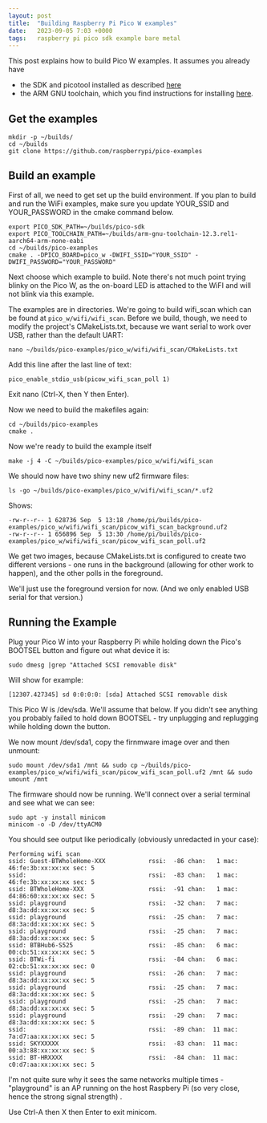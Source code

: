 ```yaml
---
layout: post
title:  "Building Raspberry Pi Pico W examples"
date:   2023-09-05 7:03 +0000
tags:   raspberry pi pico sdk example bare metal
---
```


This post explains how to build Pico W examples.  It assumes you already have
* the SDK and picotool installed as described [here](installing-pico-sdk-and-picotool)
* the ARM GNU toolchain, which you find instructions for installing [here](building-micropython-for-pico-w).

## Get the examples

```
mkdir -p ~/builds/
cd ~/builds
git clone https://github.com/raspberrypi/pico-examples
```

## Build an example

First of all, we need to get set up the build environment.  If you plan to build and run the WiFi examples, make sure you update YOUR_SSID and YOUR_PASSWORD in the cmake command below.

```
export PICO_SDK_PATH=~/builds/pico-sdk
export PICO_TOOLCHAIN_PATH=~/builds/arm-gnu-toolchain-12.3.rel1-aarch64-arm-none-eabi
cd ~/builds/pico-examples
cmake . -DPICO_BOARD=pico_w -DWIFI_SSID="YOUR_SSID" -DWIFI_PASSWORD="YOUR_PASSWORD"
```

Next choose which example to build.  Note there's not much point trying blinky on the Pico W, as the on-board LED is attached to the WiFI and will not blink via this example.

The examples are in directories.  We're going to build wifi_scan which can be found at ```pico_w/wifi/wifi_scan```.  Before we build, though, we need to modify the project's CMakeLists.txt, because we want serial to work over USB, rather than the default UART:

```
nano ~/builds/pico-examples/pico_w/wifi/wifi_scan/CMakeLists.txt
```

Add this line after the last line of text:

```
pico_enable_stdio_usb(picow_wifi_scan_poll 1)
```

Exit nano (Ctrl-X, then Y then Enter).

Now we need to build the makefiles again:

```
cd ~/builds/pico-examples
cmake .
```

Now we're ready to build the example itself

```
make -j 4 -C ~/builds/pico-examples/pico_w/wifi/wifi_scan
```

We should now have two shiny new uf2 firmware files:

```
ls -go ~/builds/pico-examples/pico_w/wifi/wifi_scan/*.uf2
```

Shows:

```
-rw-r--r-- 1 628736 Sep  5 13:18 /home/pi/builds/pico-examples/pico_w/wifi/wifi_scan/picow_wifi_scan_background.uf2
-rw-r--r-- 1 656896 Sep  5 13:30 /home/pi/builds/pico-examples/pico_w/wifi/wifi_scan/picow_wifi_scan_poll.uf2
```

We get two images, because CMakeLists.txt is configured to create two different versions - one runs in the background (allowing for other work to happen), and the other polls in the foreground.

We'll just use the foreground version for now.  (And we only enabled USB serial for that version.)

## Running the Example

Plug your Pico W into your Raspberry Pi while holding down the Pico's BOOTSEL button and figure out what device it is:


```
sudo dmesg |grep "Attached SCSI removable disk"
```

Will show for example:

```
[12307.427345] sd 0:0:0:0: [sda] Attached SCSI removable disk
```

This Pico W is /dev/sda.  We'll assume that below.  If you didn't see anything you probably failed to hold down BOOTSEL - try unplugging and replugging while holding down the button.

We now mount /dev/sda1, copy the firnmware image over and then unmount:

```
sudo mount /dev/sda1 /mnt && sudo cp ~/builds/pico-examples/pico_w/wifi/wifi_scan/picow_wifi_scan_poll.uf2 /mnt && sudo umount /mnt
```

The firmware should now be running.  We'll connect over a serial terminal and see what we can see:

```
sudo apt -y install minicom
minicom -o -D /dev/ttyACM0
```

You should see output like periodically (obviously unredacted in your case):

```
Performing wifi scan
ssid: Guest-BTWholeHome-XXX            rssi:  -86 chan:   1 mac: 46:fe:3b:xx:xx:xx sec: 5
ssid:                                  rssi:  -83 chan:   1 mac: 46:fe:3b:xx:xx:xx sec: 5
ssid: BTWholeHome-XXX                  rssi:  -91 chan:   1 mac: d4:86:60:xx:xx:xx sec: 5
ssid: playground                       rssi:  -32 chan:   7 mac: d8:3a:dd:xx:xx:xx sec: 5
ssid: playground                       rssi:  -25 chan:   7 mac: d8:3a:dd:xx:xx:xx sec: 5
ssid: playground                       rssi:  -25 chan:   7 mac: d8:3a:dd:xx:xx:xx sec: 5
ssid: BTBHub6-S525                     rssi:  -85 chan:   6 mac: 00:cb:51:xx:xx:xx sec: 5
ssid: BTWi-fi                          rssi:  -84 chan:   6 mac: 02:cb:51:xx:xx:xx sec: 0
ssid: playground                       rssi:  -26 chan:   7 mac: d8:3a:dd:xx:xx:xx sec: 5
ssid: playground                       rssi:  -25 chan:   7 mac: d8:3a:dd:xx:xx:xx sec: 5
ssid: playground                       rssi:  -25 chan:   7 mac: d8:3a:dd:xx:xx:xx sec: 5
ssid: playground                       rssi:  -29 chan:   7 mac: d8:3a:dd:xx:xx:xx sec: 5
ssid:                                  rssi:  -89 chan:  11 mac: 7a:d7:aa:xx:xx:xx sec: 5
ssid: SKYXXXXX                         rssi:  -83 chan:  11 mac: 00:a3:88:xx:xx:xx sec: 5
ssid: BT-HRXXXX                        rssi:  -84 chan:  11 mac: c0:d7:aa:xx:xx:xx sec: 5
```

I'm not quite sure why it sees the same networks multiple times - "playground" is an AP running on the host Raspbery Pi (so very close, hence the strong signal strength) .

Use Ctrl-A then X then Enter to exit minicom.
